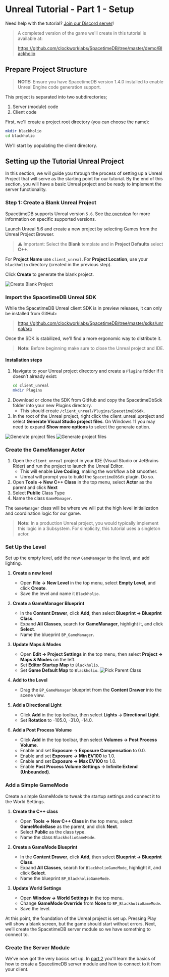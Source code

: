 # Unreal Tutorial - Part 1 - Setup

Need help with the tutorial? [Join our Discord server](https://discord.gg/spacetimedb)!

> A completed version of the game we'll create in this tutorial is available at:
>
> https://github.com/clockworklabs/SpacetimeDB/tree/master/demo/Blackholio

## Prepare Project Structure

> **NOTE:** Ensure you have SpacetimeDB version 1.4.0 installed to enable Unreal Engine code generation support.

This project is separated into two subdirectories;

1. Server (module) code
2. Client code

First, we'll create a project root directory (you can choose the name):

```bash
mkdir blackholio
cd blackholio
```

We'll start by populating the client directory.

## Setting up the Tutorial Unreal Project

In this section, we will guide you through the process of setting up a Unreal Project that will serve as the starting point for our tutorial. By the end of this section, you will have a basic Unreal project and be ready to implement the server functionality.

### Step 1: Create a Blank Unreal Project

SpacetimeDB supports Unreal version `5.6`. See [the overview](.) for more information on specific supported versions.

Launch Unreal 5.6 and create a new project by selecting Games from the Unreal Project Browser.

> ⚠️ Important: Select the **Blank** template and in **Project Defaults** select **C++**.

For **Project Name** use `client_unreal`.
For **Project Location**, use your `blackholio` directory (created in the previous step).

Click **Create** to generate the blank project.

![Create Blank Project](./part-1-01-create-project.png)

### Import the SpacetimeDB Unreal SDK

While the SpacetimeDB Unreal client SDK is in preview releases, it can only be installed from GitHub:

> https://github.com/clockworklabs/SpacetimeDB/tree/master/sdks/unreal/src

Once the SDK is stabilized, we'll find a more ergonomic way to distribute it.

> **Note:** Before beginning make sure to close the Unreal project and IDE.

#### Installation steps

1. Navigate to your Unreal project directory and create a `Plugins` folder if it doesn’t already exist:
   ```bash
   cd client_unreal
   mkdir Plugins
   ```
2. Download or clone the SDK from GitHub and copy the SpacetimeDbSdk folder into your new Plugins directory.
   - This should create `/client_unreal/Plugins/SpacetimeDbSdk`.
3. In the root of the Unreal project, right click the client_unreal.uproject and select **Generate Visual Studio project files**. On Windows 11 you may need to expand **Show more options** to select the generate option.

![Generate project files](./part-1-02-01-generate-project.png)
![Generate project files](./part-1-02-02-generate-project.png)

### Create the GameManager Actor

1. Open the `client_unreal` project in your IDE (Visual Studio or JetBrains Rider) and run the project to launch the Unreal Editor.
   - This will enable **Live Coding**, making the workflow a bit smoother.
   - Unreal will prompt you to build the `SpacetimeDbSdk` plugin. Do so.
2. Open **Tools -> New C++ Class** in the top menu, select **Actor** as the parent and click **Next**
3. Select **Public** Class Type
4. Name the class `GameManager`.

The `GameManager` class will be where we will put the high level initialization and coordination logic for our game.

> **Note:** In a production Unreal project, you would typically implement this logic in a Subsystem. For simplicity, this tutorial uses a singleton actor.

### Set Up the Level

Set up the empty level, add the new `GameManager` to the level, and add lighting.

1. **Create a new level**  
   - Open **File -> New Level** in the top menu, select **Empty Level**, and click **Create**.  
   - Save the level and name it `Blackholio`.

2. **Create a GameManager Blueprint**  
   - In the **Content Drawer**, click **Add**, then select **Blueprint -> Blueprint Class**.  
   - Expand **All Classes**, search for **GameManager**, highlight it, and click **Select**.  
   - Name the blueprint `BP_GameManager`.

3. **Update Maps & Modes**  
   - Open **Edit -> Project Settings** in the top menu, then select **Project -> Maps & Modes** on the left.  
   - Set **Editor Startup Map** to `Blackholio`.  
   - Set **Game Default Map** to `Blackholio`.
   ![Pick Parent Class](./part-1-03-create-blueprint.png)

4. **Add to the Level**  
   - Drag the `BP_GameManager` blueprint from the **Content Drawer** into the scene view.

5. **Add a Directional Light**  
   - Click **Add** in the top toolbar, then select **Lights -> Directional Light**.  
   - Set **Rotation** to -105.0, -31.0, -14.0.

6. **Add a Post Process Volume**  
   - Click **Add** in the top toolbar, then select **Volumes -> Post Process Volume**.  
   - Enable and set **Exposure -> Exposure Compensation** to 0.0.  
   - Enable and set **Exposure -> Min EV100** to 1.0.  
   - Enable and set **Exposure -> Max EV100** to 1.0.  
   - Enable **Post Process Volume Settings -> Infinite Extend (Unbounded)**.

### Add a Simple GameMode

Create a simple GameMode to tweak the startup settings and connect it to the World Settings.

1. **Create the C++ class**  
   - Open **Tools -> New C++ Class** in the top menu, select **GameModeBase** as the parent, and click **Next**.  
   - Select **Public** as the class type.  
   - Name the class `BlackholioGameMode`.

2. **Create a GameMode Blueprint**  
   - In the **Content Drawer**, click **Add**, then select **Blueprint -> Blueprint Class**.  
   - Expand **All Classes**, search for `BlackholioGameMode`, highlight it, and click **Select**.  
   - Name the blueprint `BP_BlackholioGameMode`.

3. **Update World Settings**  
   - Open **Window -> World Settings** in the top menu.  
   - Change **GameMode Override** from **None** to `BP_BlackholioGameMode`.  
   - Save the level.

At this point, the foundation of the Unreal project is set up. Pressing Play will show a blank screen, but the game should start without errors. Next, we’ll create the SpacetimeDB server module so we have something to connect to.

### Create the Server Module

We've now got the very basics set up. In [part 2](part-2) you'll learn the basics of how to create a SpacetimeDB server module and how to connect to it from your client.
